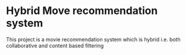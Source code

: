 # Hybrid Move recommendation system
 This project is a movie recommendation system which is hybrid i.e. both collaborative and content based filtering 
